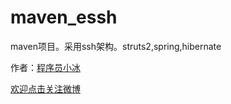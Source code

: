 # maven_essh

maven项目。采用ssh架构。struts2,spring,hibernate

作者：[程序员小冰](https://gitee.com/mcxiaobing)  

[欢迎点击关注微博](http://weibo.com/mcxiaobing)
